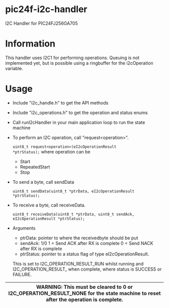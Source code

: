 # pic24f-i2c-handler
I2C Handler for PIC24FJ256GA705

# Information
This handler uses I2C1 for performing operations.
Queuing is not implemented yet, but is possible using a ringbuffer for the i2cOperation variable.

# Usage
- Include "i2c_handle.h" to get the API methods
- Include "i2c_operations.h" to get the operation and status enums
- Call runI2cHandler in your main application loop to run the state machine

- To perform an I2C operation, call "request&lt;operation&gt;".
  
  <code>uint8_t request&lt;operation&gt;(eI2cOperationResult *ptrStatus);</code>
  where operation can be
  - Start
  - RepeatedStart
  - Stop
- To send a byte, call sendData 
  
  <code>uint8_t sendData(uint8_t *ptrData, eI2cOperationResult *ptrStatus);</code>
- To receive a byte, call receiveData.  
  
  <code>uint8_t receiveData(uint8_t *ptrData, uint8_t sendAck, eI2cOperationResult *ptrStatus);</code>
  
- Arguments
  - ptrData: pointer to where the receivedbyte should be put
  - sendAck: 1/0 1 = Send ACK after RX is complete 0 = Send NACK after RX is complete
  - ptrStatus: pointer to a status flag of type eI2cOperationResult. 
  
  This is set to I2C_OPERATION_RESULT_RUN whilst running and I2C_OPERATION_RESULT_<status> when complete, where status is SUCCESS or FAILURE. 
  
| WARNING: This must be cleared to 0 or I2C_OPERATION_RESULT_NONE for the state machine to reset after the operation is complete. |
| --- |
  
